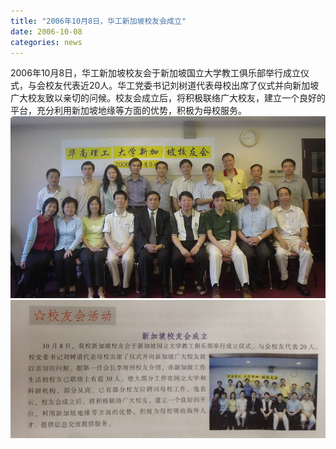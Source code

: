 ```yaml
---
title: "2006年10月8日，华工新加坡校友会成立"
date: 2006-10-08
categories: news
---
```


2006年10月8日，华工新加坡校友会于新加坡国立大学教工俱乐部举行成立仪式，与会校友代表近20人。华工党委书记刘树道代表母校出席了仪式并向新加坡广大校友致以亲切的问候。校友会成立后，将积极联络广大校友，建立一个良好的平台，充分利用新加坡地缘等方面的优势，积极为母校服务。
![](/assets/images/20061008a.jpg)
![](/assets/images/20061008b.jpg)

